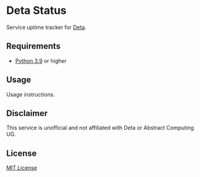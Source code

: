 # Deta Status

Service uptime tracker for [Deta](https://deta.sh/).

## Requirements

- [Python 3.9](https://www.python.org/downloads/) or higher

## Usage

Usage instructions.

## Disclaimer

This service is unofficial and not affiliated with Deta or Abstract Computing UG.

## License

[MIT License](license.txt)
